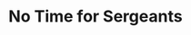 ---
title: No Time for Sergeants
year: 1965
opening_date: 1965-04-02
closing_date: 1965-04-10
layout: productions
image:
image_caption:
image_credit:
playbill:
category:
Theatre: Theatre Jacksonville
Venue: Little Theatre
cast:
  Preacher: J.J. Morgan
  Will Stockdale: Jerry Allen
  Pa Stockdale: Herbert C. Perlman
  Draft Man: Harold Nearhoof
  Irvin Blanchard: Clifford Goodman
  Rosabelle: Donna Freyberg
  Inductee: 
    - J.J. Morgan
    - Bernard Nachman
    - Bill Aust
    - James Aust
    - Chuck Williams
    - Rob Drewelow
  Ben Whitledge: Larry Egan
  Sergeant King: Ernest Goldsmith
  A Captain: Jack Silverman
  A Nurse: Donna Freyberg
  First Classification Corporal: Ed Heist
  Second Classification Corporal: Bernard Nachman
  Another Corporal: Chuck Williams
  A Psychiatrist: Mike Zelenka
  Cigarette Girl: Donna Freyberg
  An Infantryman: Bob Drewelow
  Air Force Policeman: James Aust
  A Colonel: Ed Heist
  Lt. Bridges: J.J. Morgan
  Lt. Gardella: Chuck Williams
  Lt. Kendall: Rob Drewelow
  Lt. Cover: Bernard Nachman
  General Bush: Marshall Grauer
  General Pollard: Herbert C. Perlman
  Aide to General Pollard: James Aust
  Lt. Abel: Bill Aust
  Lt. Baker: Harold Nearhoof
  
crew:
  Director: George Ballis
  Production & Lighting Designer: Larry Riddle
  Costume Designer: Ruth Coleman

  Stage Manager: 
    - Jean Goodman
    - Gwen Nearhoof
  Assistant Stage Manager: 
    - Thelma Baker
    - Terry McIntyre
  Lighting: 
    - Leni Bessette
    - Peggy miller
    - Abbey Fink
  Costumes: 
    - Walter Sargent
    - Louisa McDermott
  Make-up: 
    - Peggy miller
    - Marshall Grauer
    - Annette Grauer
    - Herbert C. Perlman
  Properties: 
    - Gayle Swymer
    - Jeanni Mae Edwards
    - Gladys Dale
    - Myrtle McDavid
    - Esther Barnes
    - Ruth Coleman
    - Olivia Rusinek
  Set Crew: 
    - Frank Berman
    - Dixie Cohen
    - Gladys Dale
    - Bob Agnew
    - Gwyda Agnew
    - Annette Grauer
    - Marshall Grauer
    - Sid Backer
    - Tootsie Backer
    - Gene Moore
    - Bunni Thornhill
    - Gladys Witten
    - Bill Longshore
    - Judi Parish
    - Sherry Cannon
    - Peggy Murphy
    - Debby Krobulski
    - Judy Pryor
    - Cheryl Carroll
    - Herbert C. Perlman
    - Jim Aust
    - Bill Aust
    - Bernard Nachman
    - Jeanni Mae Edwards
    - Roger Pancoast
  Sound: Gretchen Hannon
  Program Cover: Richard Lyons

orchestra:
external_links:
---